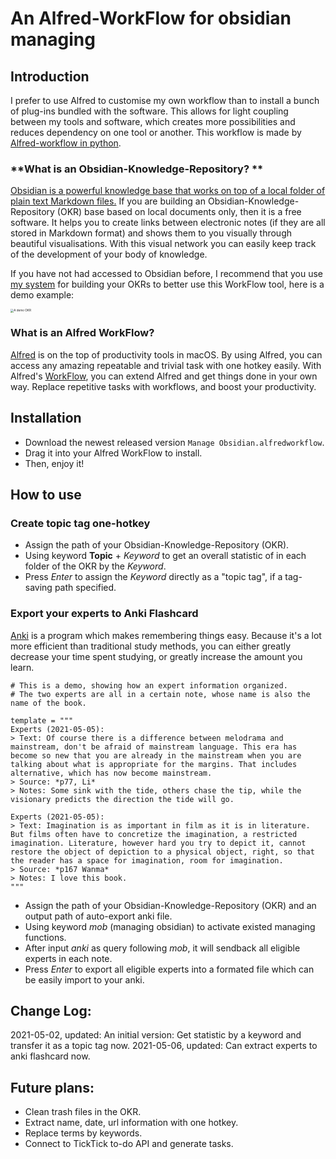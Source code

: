 # An Alfred-WorkFlow for obsidian managing

## Introduction

I prefer to use Alfred to customise my own workflow than to install a bunch of plug-ins bundled with the software. This allows for light coupling between my tools and software, which creates more possibilities and reduces dependency on one tool or another. This workflow is made by [Alfred-workflow in python](https://github.com/deanishe/alfred-workflow). 

### **What is an Obsidian-Knowledge-Repository? **

[Obsidian is a powerful knowledge base that works on top of a local folder of plain text Markdown files.](https://obsidian.md/) If you are building an Obsidian-Knowledge-Repository (OKR) base based on local documents only, then it is a free software. It helps you to create links between electronic notes (if they are all stored in Markdown format) and shows them to you visually through beautiful visualisations. With this visual network you can easily keep track of the development of your body of knowledge.

If you have not had accessed to Obsidian before, I recommend that you use [my system](https://github.com/SongshGeo/My-Knowledge-Rep) for building your OKRs to better use this WorkFlow tool, here is a demo example: 

<img src="https://gitee.com/SongshGeo/PicGo_picbed/raw/master/img/20210506163138.png" alt="A demo OKR" style="zoom: 33%;" />



### **What is an Alfred WorkFlow?**

[Alfred](https://www.alfredapp.com/) is on the top of productivity tools in macOS. By using Alfred, you can access any amazing repeatable and trivial task with one hotkey easily. With Alfred's [WorkFlow](https://www.alfredapp.com/workflows/), you can extend Alfred and get things done in your own way. Replace repetitive tasks with workflows, and boost your productivity.

## Installation

- Download the newest released version `Manage Obsidian.alfredworkflow`.
- Drag it into your Alfred WorkFlow to install.
- Then, enjoy it!

## How to use

### Create topic tag one-hotkey

- Assign the path of your Obsidian-Knowledge-Repository  (OKR).
- Using keyword **Topic** + *Keyword* to get an overall statistic of in each folder of the OKR by the *Keyword*. 
- Press *Enter* to assign the *Keyword* directly as a "topic tag", if a tag-saving path specified. 

### Export your experts to Anki Flashcard

[Anki](https://apps.ankiweb.net/) is a program which makes remembering things easy. Because it's a lot more efficient than traditional study methods, you can either greatly decrease your time spent studying, or greatly increase the amount you learn.

```
# This is a demo, showing how an expert information organized.
# The two experts are all in a certain note, whose name is also the name of the book.

template = """
Experts (2021-05-05): 
> Text: Of course there is a difference between melodrama and mainstream, don't be afraid of mainstream language. This era has become so new that you are already in the mainstream when you are talking about what is appropriate for the margins. That includes alternative, which has now become mainstream.
> Source: *p77, Li*
> Notes: Some sink with the tide, others chase the tip, while the visionary predicts the direction the tide will go.

Experts (2021-05-05): 
> Text: Imagination is as important in film as it is in literature. But films often have to concretize the imagination, a restricted imagination. Literature, however hard you try to depict it, cannot restore the object of depiction to a physical object, right, so that the reader has a space for imagination, room for imagination.
> Source: *p167 Wanma*
> Notes: I love this book.
"""
```

- Assign the path of your Obsidian-Knowledge-Repository  (OKR) and an output path of auto-export anki file.
- Using keyword *mob* (managing obsidian) to activate existed managing functions. 
- After input *anki* as query following *mob*, it will sendback all eligible experts in each note. 
- Press *Enter* to export all eligible experts into a formated file which can be easily import to your anki. 

## Change Log:

2021-05-02, updated: An initial version: Get statistic by a keyword and transfer it as a topic tag now. 
2021-05-06, updated: Can extract experts to anki flashcard now.

## Future plans:

- Clean trash files in the OKR.
- Extract name, date, url information with one hotkey.
- Replace terms by keywords. 
- Connect to TickTick to-do API and generate tasks.